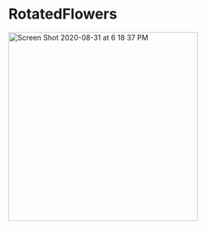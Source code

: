 # RotatedFlowers


<img width="373" alt="Screen Shot 2020-08-31 at 6 18 37 PM" src="https://user-images.githubusercontent.com/4592215/91783965-8370bb80-ebb6-11ea-8d8b-7158fa27759c.png">
